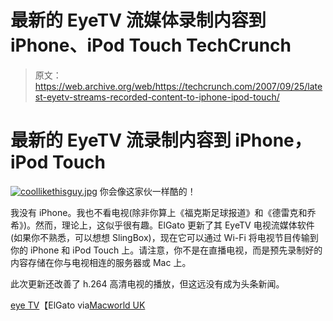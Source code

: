 # 最新的 EyeTV 流媒体录制内容到 iPhone、iPod Touch TechCrunch

> 原文：<https://web.archive.org/web/https://techcrunch.com/2007/09/25/latest-eyetv-streams-recorded-content-to-iphone-ipod-touch/>

# 最新的 EyeTV 流录制内容到 iPhone，iPod Touch

[![coollikethisguy.jpg](img/2ce2ef3f8fd45a72d73119400268bc85.png)](https://web.archive.org/web/20221007094019/https://beta.techcrunch.com/wp-content/uploads/2007/09/coollikethisguy.jpg "coollikethisguy.jpg") 
你会像这家伙一样酷的！

我没有 iPhone。我也不看电视(除非你算上《福克斯足球报道》和《德雷克和乔希》)。然而，理论上，这似乎很有趣。ElGato 更新了其 EyeTV 电视流媒体软件(如果你不熟悉，可以想想 SlingBox)，现在它可以通过 Wi-Fi 将电视节目传输到你的 iPhone 和 iPod Touch 上。请注意，你不是在直播电视，而是预先录制好的内容存储在你与电视相连的服务器或 Mac 上。

此次更新还改善了 h.264 高清电视的播放，但这远没有成为头条新闻。

[eye TV](https://web.archive.org/web/20221007094019/http://www.elgato.com/index.php?file=products_eyetvmain)【ElGato via[Macworld UK](https://web.archive.org/web/20221007094019/http://www.macworld.co.uk/macsoftware/news/index.cfm?RSS&NewsID=19191)